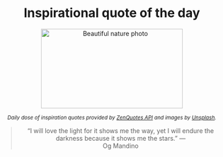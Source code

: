 
<div align="center">

# Inspirational quote of the day

<img src="./data/photo.jpeg" alt="Beautiful nature photo" width="320" height="180">

<sub><i>Daily dose of inspiration quotes provided by [ZenQuotes API](https://zenquotes.io/) and images by [Unsplash](https://unsplash.com/).</i></sub>


<blockquote>&ldquo;I will love the light for it shows me the way, yet I will endure the darkness because it shows me the stars.&rdquo; &mdash; <footer>Og Mandino</footer></blockquote>

</div>
